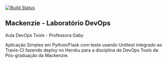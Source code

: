 [![Build Status](https://travis-ci.com/cgrassi4092/Mackenzie-devopslabs.svg?token=NHcppNnCkjWNY7LQ7QgG&branch=main)](https://travis-ci.com/cgrassi4092/Mackenzie-devopslabs)
##  Mackenzie - Laboratório DevOps

Aula DevOps Tools - Professora Gaby

Aplicação Simples em Python/Flask com teste usando Unittest integrado ao Travis-CI fazendo deploy no Heroku para a disciplina de DevOps Tools da Pós-graduação da Mackenzie.

